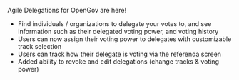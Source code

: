 Agile Delegations for OpenGov are here!
- Find individuals / organizations to delegate your votes to, and see information such as their delegated voting power, and voting history
- Users can now assign their voting power to delegates with customizable track selection 
- Users can track how their delegate is voting via the referenda screen
- Added ability to revoke and edit delegations (change tracks & voting power)